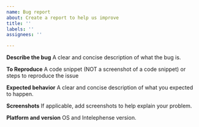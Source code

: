 ```yaml
---
name: Bug report
about: Create a report to help us improve
title: ''
labels: ''
assignees: ''

---
```


**Describe the bug**
A clear and concise description of what the bug is.

**To Reproduce**
A code snippet (NOT a screenshot of a code snippet) or steps to reproduce the issue

**Expected behavior**
A clear and concise description of what you expected to happen.

**Screenshots**
If applicable, add screenshots to help explain your problem.

**Platform and version**
OS and Intelephense version.
